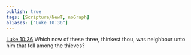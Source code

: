 ```yaml
---
publish: true
tags: [Scripture/NewT, noGraph]
aliases: ["Luke 10:36"]
---
```

[Luke 10:36](https://churchofjesuschrist.org/study/scriptures/nt/luke/10?lang=eng&id=p36#p36) Which now of these three, thinkest thou, was neighbour unto him that fell among the thieves?
